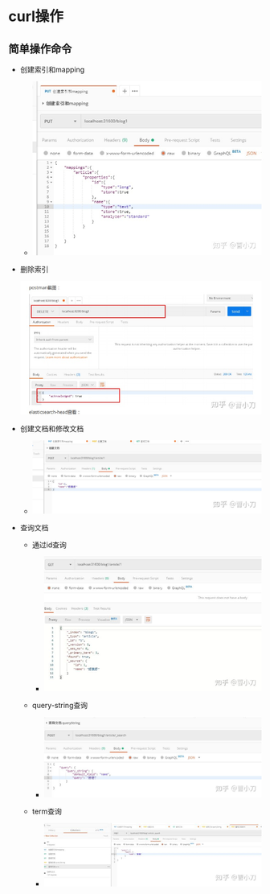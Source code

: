 # curl操作

## 简单操作命令

- 创建索引和mapping
  
  - ![](../image/curl-cao-zuo/68087e750c060cfd21ac0bc04b922e0b623ddc59.jpg)

- 删除索引  
  
  ![](../image/curl-cao-zuo/0c62f8ea1cb5fa2071e26fa3a482816f7c89f0fa.jpg)

- 创建文档和修改文档
  
  - ![](../image/curl-cao-zuo/7b1a0ead1c1ffd090ae797081135040a882582b9.jpg)

- 查询文档
  
  - 通过id查询
    
    - ![](../image/curl-cao-zuo/93adabbdde12fc4bfcc21bc4f15dec0e0d47e512.jpg)
  
  - query-string查询
    
    - ![](../image/curl-cao-zuo/d3037b29b9bf4bb138db6abde06c65b2ca1fed04.jpg)
  
  - term查询
    
    - ![](../image/curl-cao-zuo/bff52aa8c4d78cba07bbd1b3dd93fd86eae3c58e.jpg)
